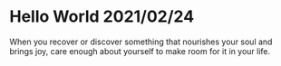 # Hello World 2021/02/24

When you recover or discover something that nourishes your soul and brings joy, care enough about yourself to make room for it in your life.
